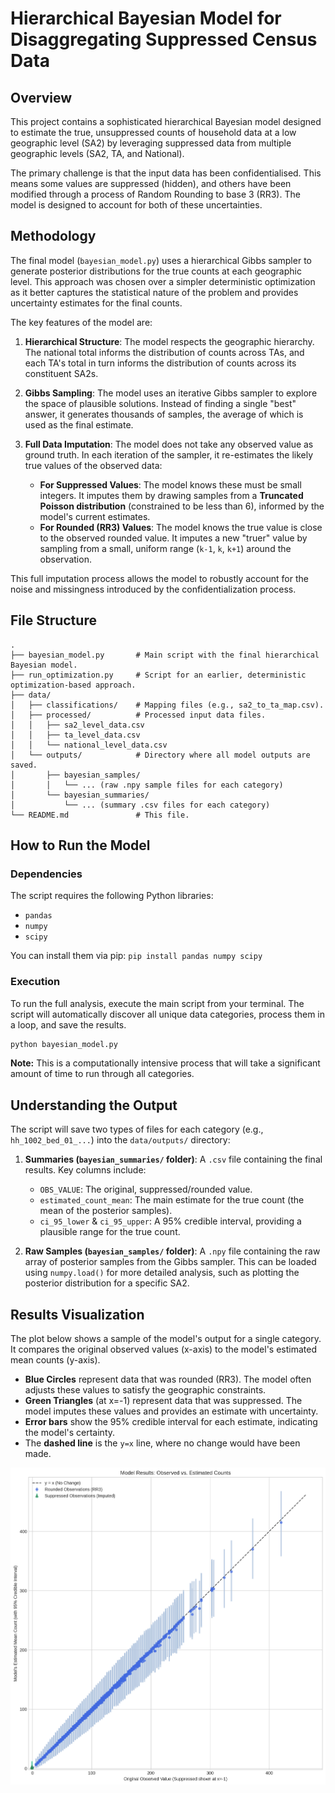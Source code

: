 # Hierarchical Bayesian Model for Disaggregating Suppressed Census Data

## Overview

This project contains a sophisticated hierarchical Bayesian model designed to estimate the true, unsuppressed counts of household data at a low geographic level (SA2) by leveraging suppressed data from multiple geographic levels (SA2, TA, and National).

The primary challenge is that the input data has been confidentialised. This means some values are suppressed (hidden), and others have been modified through a process of Random Rounding to base 3 (RR3). The model is designed to account for both of these uncertainties.

## Methodology

The final model (`bayesian_model.py`) uses a hierarchical Gibbs sampler to generate posterior distributions for the true counts at each geographic level. This approach was chosen over a simpler deterministic optimization as it better captures the statistical nature of the problem and provides uncertainty estimates for the final counts.

The key features of the model are:

1.  **Hierarchical Structure**: The model respects the geographic hierarchy. The national total informs the distribution of counts across TAs, and each TA's total in turn informs the distribution of counts across its constituent SA2s.

2.  **Gibbs Sampling**: The model uses an iterative Gibbs sampler to explore the space of plausible solutions. Instead of finding a single "best" answer, it generates thousands of samples, the average of which is used as the final estimate.

3.  **Full Data Imputation**: The model does not take any observed value as ground truth. In each iteration of the sampler, it re-estimates the likely true values of the observed data:
    *   **For Suppressed Values**: The model knows these must be small integers. It imputes them by drawing samples from a **Truncated Poisson distribution** (constrained to be less than 6), informed by the model's current estimates.
    *   **For Rounded (RR3) Values**: The model knows the true value is close to the observed rounded value. It imputes a new "truer" value by sampling from a small, uniform range (`k-1`, `k`, `k+1`) around the observation.

This full imputation process allows the model to robustly account for the noise and missingness introduced by the confidentialization process.

## File Structure

```
.
├── bayesian_model.py       # Main script with the final hierarchical Bayesian model.
├── run_optimization.py     # Script for an earlier, deterministic optimization-based approach.
├── data/
│   ├── classifications/    # Mapping files (e.g., sa2_to_ta_map.csv).
│   ├── processed/          # Processed input data files.
│   │   ├── sa2_level_data.csv
│   │   ├── ta_level_data.csv
│   │   └── national_level_data.csv
│   └── outputs/            # Directory where all model outputs are saved.
│       ├── bayesian_samples/
│       │   └── ... (raw .npy sample files for each category)
│       └── bayesian_summaries/
│           └── ... (summary .csv files for each category)
└── README.md               # This file.
```

## How to Run the Model

### Dependencies

The script requires the following Python libraries:
*   `pandas`
*   `numpy`
*   `scipy`

You can install them via pip:
`pip install pandas numpy scipy`

### Execution

To run the full analysis, execute the main script from your terminal. The script will automatically discover all unique data categories, process them in a loop, and save the results.

```sh
python bayesian_model.py
```

**Note:** This is a computationally intensive process that will take a significant amount of time to run through all categories.

## Understanding the Output

The script will save two types of files for each category (e.g., `hh_1002_bed_01_...`) into the `data/outputs/` directory:

1.  **Summaries (`bayesian_summaries/` folder)**: A `.csv` file containing the final results. Key columns include:
    *   `OBS_VALUE`: The original, suppressed/rounded value.
    *   `estimated_count_mean`: The main estimate for the true count (the mean of the posterior samples).
    *   `ci_95_lower` & `ci_95_upper`: A 95% credible interval, providing a plausible range for the true count.

2.  **Raw Samples (`bayesian_samples/` folder)**: A `.npy` file containing the raw array of posterior samples from the Gibbs sampler. This can be loaded using `numpy.load()` for more detailed analysis, such as plotting the posterior distribution for a specific SA2.

## Results Visualization

The plot below shows a sample of the model's output for a single category. It compares the original observed values (x-axis) to the model's estimated mean counts (y-axis).

*   **Blue Circles** represent data that was rounded (RR3). The model often adjusts these values to satisfy the geographic constraints.
*   **Green Triangles** (at x=-1) represent data that was suppressed. The model imputes these values and provides an estimate with uncertainty.
*   **Error bars** show the 95% credible interval for each estimate, indicating the model's certainty.
*   The **dashed line** is the `y=x` line, where no change would have been made.

![Results Comparison Plot](results_comparison.png)